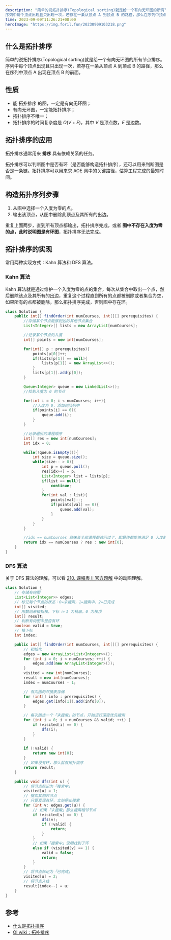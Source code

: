 ```yaml
---
description: "简单的说拓扑排序(Topological sorting)就是给一个有向无环图的所有节点排序。
序列中每个顶点出现且只出现一次，若存在一条从顶点 A 到顶点 B 的路径，那么在序列中顶点 A 出现在顶点 B 的前面。"
time: 2023-09-09T11:26:21+08:00
heroImage: "https://img.foril.fun/20230909103218.png"
---
```


## 什么是拓扑排序

简单的说拓扑排序(Topological sorting)就是给一个有向无环图的所有节点排序。
序列中每个顶点出现且只出现一次，若存在一条从顶点 A 到顶点 B 的路径，那么在序列中顶点 A 出现在顶点 B 的前面。

## 性质

* 能 拓扑排序 的图，一定是有向无环图；
* 有向无环图，一定能拓扑排序；
* 拓扑排序不唯一；
* 拓扑排序的时间复杂度是 $O(V+E)$，其中 $V$ 是顶点数，$E$ 是边数。

## 拓扑排序的应用

拓扑排序通常用来 **排序** 具有依赖关系的任务。

拓扑排序可以判断图中是否有环（是否能够构造拓扑排序），还可以用来判断图是否是一条链。拓扑排序可以用来求 AOE 网中的关键路径，估算工程完成的最短时间。

## 构造拓扑序列步骤

1. 从图中选择一个入度为零的点。
2. 输出该顶点，从图中删除此顶点及其所有的出边。

重复上面两步，直到所有顶点都输出，拓扑排序完成，或者 **图中不存在入度为零的点，此时说明图是有环图**，拓扑排序无法完成。

## 拓扑排序的实现

常用两种实现方式：Kahn 算法和 DFS 算法。

### Kahn 算法

Kahn 算法就是通过维护一个入度为零的点的集合，每次从集合中取出一个点，然后删除该点及其所有的出边，重复这个过程直到所有的点都被删除或者集合为空，如果所有的点都被删除，那么拓扑排序完成，否则图中存在环。

```java
class Solution {
    public int[] findOrder(int numCourses, int[][] prerequisites) {
        //存储某个节点能够到达的其他节点集合
        List<Integer>[] lists = new ArrayList[numCourses];

        //记录某个节点的入度
        int[] points = new int[numCourses];

        for(int[] p : prerequisites){
            points[p[0]]++;
            if(lists[p[1]] == null){
                lists[p[1]] = new ArrayList<>();
            }
            lists[p[1]].add(p[0]);
        }

        Queue<Integer> queue = new LinkedList<>();
        //找到入度为 0 的节点

        for(int i = 0; i < numCourses; i++){
            //入度为 0，添加到队列中
            if(points[i] == 0){
                queue.add(i);
            }
        }

        //记录遍历的课程顺序
        int[] res = new int[numCourses];
        int idx = 0;

        while(!queue.isEmpty()){
            int size = queue.size();
            while(size-- > 0){
                int p = queue.poll();
                res[idx++] = p;
                List<Integer> list = lists[p];
                if(list == null){
                    continue;
                }
                for(int val : list){
                    points[val]--;
                    if(points[val] == 0){
                        queue.add(val);
                    }
                }
            }
        }

        //idx == numCourses 意味着全部课程都访问过了，即最终都能够满足 0 入度的条件
        return idx == numCourses ? res : new int[0];
    }
}
```

### DFS 算法

关于 DFS 算法的理解，可以看 [210. 课程表 II 官方题解](https://leetcode.cn/problems/course-schedule-ii/solutions/249149/ke-cheng-biao-ii-by-leetcode-solution/) 中的动图理解。

```java
class Solution {
    // 存储有向图
    List<List<Integer>> edges;
    // 标记每个节点的状态：0=未搜索，1=搜索中，2=已完成
    int[] visited;
    // 用数组来模拟栈，下标 n-1 为栈底，0 为栈顶
    int[] result;
    // 判断有向图中是否有环
    boolean valid = true;
    // 栈下标
    int index;

    public int[] findOrder(int numCourses, int[][] prerequisites) {
        // 初始化
        edges = new ArrayList<List<Integer>>();
        for (int i = 0; i < numCourses; ++i) {
            edges.add(new ArrayList<Integer>());
        }
        visited = new int[numCourses];
        result = new int[numCourses];
        index = numCourses - 1;

        // 有向图的邻接表存储
        for (int[] info : prerequisites) {
            edges.get(info[1]).add(info[0]);
        }

        // 每次挑选一个「未搜索」的节点，开始进行深度优先搜索
        for (int i = 0; i < numCourses && valid; ++i) {
            if (visited[i] == 0) {
                dfs(i);
            }
        }
        
        if (!valid) {
            return new int[0];
        }
        // 如果没有环，那么就有拓扑排序
        return result;
    }

    public void dfs(int u) {
        // 将节点标记为「搜索中」
        visited[u] = 1;
        // 搜索其相邻节点
        // 只要发现有环，立刻停止搜索
        for (int v: edges.get(u)) {
            // 如果「未搜索」那么搜索相邻节点
            if (visited[v] == 0) {
                dfs(v);
                if (!valid) {
                    return;
                }
            }
            // 如果「搜索中」说明找到了环
            else if (visited[v] == 1) {
                valid = false;
                return;
            }
        }
        // 将节点标记为「已完成」
        visited[u] = 2;
        // 将节点入栈
        result[index--] = u;
    }
}
```

## 参考
* [什么是拓扑排序](https://www.jianshu.com/p/b59db381561a)
* [OI wiki：拓扑排序](https://oi-wiki.org/graph/topo/#%E5%BA%94%E7%94%A8)